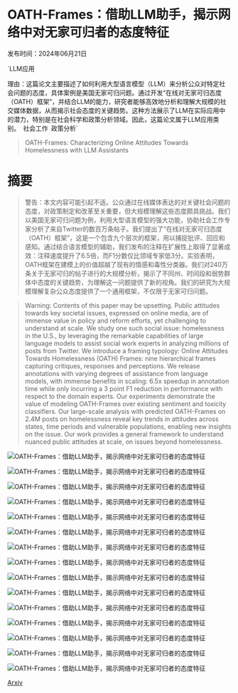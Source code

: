 # OATH-Frames：借助LLM助手，揭示网络中对无家可归者的态度特征

发布时间：2024年06月21日

`LLM应用

理由：这篇论文主要描述了如何利用大型语言模型（LLM）来分析公众对特定社会问题的态度，具体案例是美国无家可归问题。通过开发“在线对无家可归态度（OATH）框架”，并结合LLM的能力，研究者能够高效地分析和理解大规模的社交媒体数据，从而揭示社会态度的关键趋势。这种方法展示了LLM在实际应用中的潜力，特别是在社会科学和政策分析领域。因此，这篇论文属于LLM应用类别。` `社会工作` `政策分析`

> OATH-Frames: Characterizing Online Attitudes Towards Homelessness with LLM Assistants

# 摘要

> 警告：本文内容可能引起不适。公众通过在线媒体表达的对关键社会问题的态度，对政策制定和改革至关重要，但大规模理解这些态度颇具挑战。我们以美国无家可归问题为例，利用大型语言模型的强大功能，协助社会工作专家分析了来自Twitter的数百万条帖子。我们提出了“在线对无家可归态度（OATH）框架”，这是一个包含九个层次的框架，用以捕捉批评、回应和感知。通过结合语言模型的辅助，我们发布的注释在扩展性上取得了显著成效：注释速度提升了6.5倍，而F1分数仅比领域专家低3分。实验表明，OATH框架在建模上的价值超越了现有的情感和毒性分类器。我们对240万条关于无家可归的帖子进行的大规模分析，揭示了不同州、时间段和弱势群体中态度的关键趋势，为理解这一问题提供了新的视角。我们的研究为大规模理解复杂公众态度提供了一个通用框架，不仅限于无家可归问题。

> Warning: Contents of this paper may be upsetting.
  Public attitudes towards key societal issues, expressed on online media, are of immense value in policy and reform efforts, yet challenging to understand at scale. We study one such social issue: homelessness in the U.S., by leveraging the remarkable capabilities of large language models to assist social work experts in analyzing millions of posts from Twitter. We introduce a framing typology: Online Attitudes Towards Homelessness (OATH) Frames: nine hierarchical frames capturing critiques, responses and perceptions. We release annotations with varying degrees of assistance from language models, with immense benefits in scaling: 6.5x speedup in annotation time while only incurring a 3 point F1 reduction in performance with respect to the domain experts. Our experiments demonstrate the value of modeling OATH-Frames over existing sentiment and toxicity classifiers. Our large-scale analysis with predicted OATH-Frames on 2.4M posts on homelessness reveal key trends in attitudes across states, time periods and vulnerable populations, enabling new insights on the issue. Our work provides a general framework to understand nuanced public attitudes at scale, on issues beyond homelessness.

![OATH-Frames：借助LLM助手，揭示网络中对无家可归者的态度特征](../../../paper_images/2406.14883/x1.png)

![OATH-Frames：借助LLM助手，揭示网络中对无家可归者的态度特征](../../../paper_images/2406.14883/x2.png)

![OATH-Frames：借助LLM助手，揭示网络中对无家可归者的态度特征](../../../paper_images/2406.14883/x3.png)

![OATH-Frames：借助LLM助手，揭示网络中对无家可归者的态度特征](../../../paper_images/2406.14883/x4.png)

![OATH-Frames：借助LLM助手，揭示网络中对无家可归者的态度特征](../../../paper_images/2406.14883/x5.png)

![OATH-Frames：借助LLM助手，揭示网络中对无家可归者的态度特征](../../../paper_images/2406.14883/x6.png)

![OATH-Frames：借助LLM助手，揭示网络中对无家可归者的态度特征](../../../paper_images/2406.14883/x7.png)

![OATH-Frames：借助LLM助手，揭示网络中对无家可归者的态度特征](../../../paper_images/2406.14883/x8.png)

![OATH-Frames：借助LLM助手，揭示网络中对无家可归者的态度特征](../../../paper_images/2406.14883/x9.png)

![OATH-Frames：借助LLM助手，揭示网络中对无家可归者的态度特征](../../../paper_images/2406.14883/turk.png)

![OATH-Frames：借助LLM助手，揭示网络中对无家可归者的态度特征](../../../paper_images/2406.14883/x10.png)

![OATH-Frames：借助LLM助手，揭示网络中对无家可归者的态度特征](../../../paper_images/2406.14883/x11.png)

![OATH-Frames：借助LLM助手，揭示网络中对无家可归者的态度特征](../../../paper_images/2406.14883/x12.png)

![OATH-Frames：借助LLM助手，揭示网络中对无家可归者的态度特征](../../../paper_images/2406.14883/x13.png)

![OATH-Frames：借助LLM助手，揭示网络中对无家可归者的态度特征](../../../paper_images/2406.14883/x14.png)

[Arxiv](https://arxiv.org/abs/2406.14883)